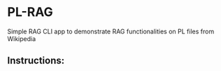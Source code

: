 # PL-RAG
Simple RAG CLI app to demonstrate RAG functionalities on PL files from Wikipedia

## Instructions:
